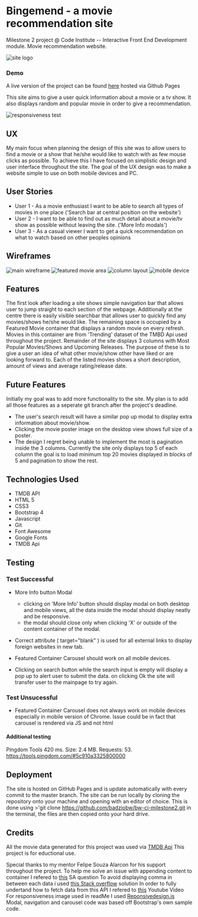 # Bingemend - a movie recommendation site
Milestone 2 project @ Code Institute  -- Interactive Front End Development module. Movie recommendation website.

![site logo](/assets/uxd/sitelogo.jpg)
### Demo
A live version of the project can be found [here](https://badziobw.github.io/bw-ci-milestone2/) hosted via Github Pages

This site aims to give a user quick information about a movie or a tv show. It also displays random and popular movie in order to give a recommendation. 

![responsiveness test](/assets/uxd/responsive.jpg)
## UX

My main focus when planning the design of this site was to allow users to find a movie or a show that he/she would like to watch with as few mouse clicks as possible.
To achieve this I have focused on simplistic design and user interface throughout the site. The goal of the UX design was to make a website simple to use on both mobile devices and PC.

## User Stories

* User 1 - As a movie enthusiast I want to be able to search all types of movies in one place ('Search bar at central position on the website')
* User 2 - I want to be able to find out as much detail about a movie/tv show as possible without leaving the site. ('More Info modals')
* User 3 - As a casual viewer I want to get a quick recommendation on what to watch based on other peoples opinions

## Wireframes

![main wireframe](/assets/uxd/wireframe1.jpg)
![featured movie area](/assets/uxd/wireframe2.jpg)
![column layout](/assets/uxd/wireframe3.jpg)
![mobile device](/assets/uxd/wireframe4.jpg)

## Features

The first look after loading a site shows simple navigation bar that allows user to jump straight to each section of the webpage.
Additionally at the centre there is easily visible searchbar that allows user to quickly find any movies/shows he/she would like. 
The remaining space is occupied by a Featured Movie container that displays a random movie on every refresh.
Movies in this container are from 'Trending' dataset of the TMBD Api used throughout the project.
Remainder of the site displays 3 columns with Most Popular Movies/Shows and Upcoming Releases. The purpose of these is to give a user an idea of what other movie/show other have liked or are looking forward to. 
Each of the listed movies shows a short description, amount of views and average rating/release date.

## Future Features

Initially my goal was to add more functionality to the site. My plan is to add all those features as a seperate git branch after the project's deadline.

- The user's search result will have a similar pop up modal to display extra information about movie/show.
- Clicking the movie poster image on the desktop view shows full size of a poster.
- The design I regret being unable to implement the most is pagination inside the 3 columns. Currently the site only displays top 5 of each column the goal is to load minimum top 20 movies displayed in blocks of 5 and pagination to show the rest.

## Technologies Used

- TMDB API
- HTML 5 
- CSS3
- Bootstrap 4
- Javascript
- Git
- Font Awesome
- Google Fonts
- TMDB Api

## Testing

### Test Successful

* More Info button Modal 
    * clicking on 'More Info' button should display modal on both desktop and mobile views, all the data inside the modal should display neatly and be responsive.
    * the modal should close only when clicking 'X' or outside of the content container of the modal.

* Correct attribute ( target="blank" ) is used for all external links to display foreign websites in new tab.
* Featured Container Carousel should work on all mobile devices.
* Clicking on search button while the search input is empty will display a pop up to alert user to submit the data. on clicking Ok the site will transfer user to the mainpage to try again.

### Test Unsucessful

* Featured Container Carousel does not always work on mobile devices especially in mobile version of Chrome. Issue could be in fact that carousel is rendered via JS and not html

#### Additional testing
Pingdom Tools 420 ms. Size: 2.4 MB. Requests: 53. https://tools.pingdom.com/#5c910a3325800000

## Deployment

The site is hosted on GitHub Pages and is update automatically with every commit to the master branch.
The site can be run locally  by cloning the repository onto your machine and opening with an editor of choice. This is done using >'git clone https://github.com/badziobw/bw-ci-milestone2.git 
in the terminal, the files are then copied onto your hard drive. 

## Credits

All the movie data generated for this project was used via [TMDB Api](https://developers.themoviedb.org/) 
This project is for eductional use.

Special thanks to my mentor Felipe Souza Alarcon for his support throughout the project.
To help me solve an issue with appending content to container I refered to [this](https://stackoverflow.com/questions/23673905/appendchild-is-not-a-function-javascript) SA question
To avoid displaying comma in between each data i used [this Stack overflow](https://stackoverflow.com/questions/45812160/unexpected-comma-using-map) solution
In order to fully undertand how to fetch data from this API I refered to [this](https://www.youtube.com/watch?v=mWg2udweauY) Youtube Video
For responsiveness image used in readMe I used [Reponsivedesign.is](http://ami.responsivedesign.is/#)
Modal, navigation and carousel code was based off Bootstrap's own sample code.